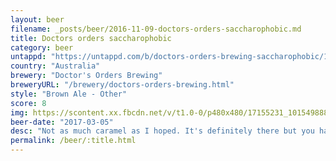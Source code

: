 ```yaml
---
layout: beer
filename: _posts/beer/2016-11-09-doctors-orders-saccharophobic.md
title: Doctors orders saccharophobic
category: beer
untappd: "https://untappd.com/b/doctors-orders-brewing-saccharophobic/1612893"
country: "Australia"
brewery: "Doctor's Orders Brewing"
breweryURL: "/brewery/doctors-orders-brewing.html"
style: "Brown Ale - Other"
score: 8
img: https://scontent.xx.fbcdn.net/v/t1.0-0/p480x480/17155231_10154988846983745_6324209006870888082_n.jpg?_nc_cat=108&_nc_ht=scontent.xx&oh=4ba4a6f3281cd1246b8567d6249f17a9&oe=5D3D9B5B
beer-date: "2017-03-05"
desc: "Not as much caramel as I hoped. It's definitely there but you have to search. It's an easy drinking brown with a little bit extra and I wish I had some more"
permalink: /beer/:title.html
---
```

